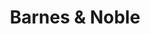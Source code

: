 ---
title: "Barnes & Noble"
url: /minneapolis/barnes-and-noble-nicollet-avenue-south/
shop: books
---